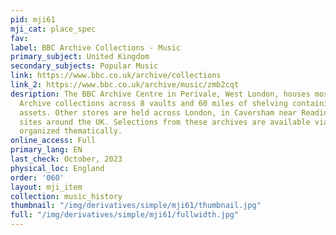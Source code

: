 ```yaml
---
pid: mji61
mji_cat: place_spec
fav: 
label: BBC Archive Collections - Music
primary_subject: United Kingdom
secondary_subjects: Popular Music
link: https://www.bbc.co.uk/archive/collections
link_2: https://www.bbc.co.uk/archive/music/zmb2cqt
desription: The BBC Archive Centre in Perivale, West London, houses most of the BBC
  Archive collections across 8 vaults and 60 miles of shelving containing 15 million
  assets. Other stores are held across London, in Caversham near Reading and at other
  sites around the UK. Selections from these archives are available via this website,
  organized thematically.
online_access: Full
primary_lang: EN
last_check: October, 2023
physical_loc: England
order: '060'
layout: mji_item
collection: music_history
thumbnail: "/img/derivatives/simple/mji61/thumbnail.jpg"
full: "/img/derivatives/simple/mji61/fullwidth.jpg"
---
```

